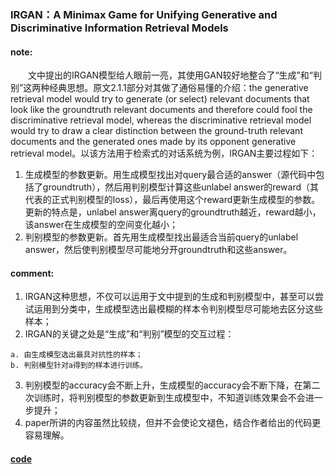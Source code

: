 ### IRGAN：A Minimax Game for Unifying Generative and Discriminative Information Retrieval Models

#### note:
&emsp;&emsp;文中提出的IRGAN模型给人眼前一亮，其使用GAN较好地整合了“生成”和“判别”这两种经典思想。原文2.1.1部分对其做了通俗易懂的介绍：the generative retrieval model would try to generate (or select) relevant documents that look like the groundtruth relevant documents and therefore could fool the discriminative retrieval model, whereas the discriminative retrieval model would try to draw a clear distinction between the ground-truth relevant documents and the generated ones made by its opponent generative retrieval model。以该方法用于检索式的对话系统为例，IRGAN主要过程如下：

  1. 生成模型的参数更新。用生成模型找出对query最合适的answer（源代码中包括了groundtruth），然后用判别模型计算这些unlabel answer的reward（其代表的正式判别模型的loss），最后再使用这个reward更新生成模型的参数。更新的特点是，unlabel answer离query的groundtruth越近，reward越小，该answer在生成模型的空间变化越小；
  2. 判别模型的参数更新。首先用生成模型找出最适合当前query的unlabel answer，然后使判别模型尽可能地分开groundtruth和这些answer。

#### comment:
  1. IRGAN这种思想，不仅可以运用于文中提到的生成和判别模型中，甚至可以尝试运用到分类中，生成模型选出最模糊的样本令判别模型尽可能地去区分这些样本；
  2. IRGAN的关键之处是“生成”和“判别”模型的交互过程：
        
    a. 由生成模型选出最具对抗性的样本；
    b. 判别模型针对a得到的样本进行训练。
  3. 判别模型的accuracy会不断上升，生成模型的accuracy会不断下降，在第二次训练时，将判别模型的参数更新到生成模型中，不知道训练效果会不会进一步提升；
  4. paper所讲的内容虽然比较绕，但并不会使论文褪色，结合作者给出的代码更容易理解。

#### [code](https://github.com/geek-ai/irgan)

